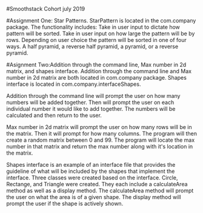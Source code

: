 #Smoothstack Cohort july 2019

#Assignment One: Star Patterns.
StarPattern is located in the com.company package. The functionality includes: Take in user input to dictate how pattern will be sorted. Take in user input on how large the pattern will be by rows. Depending on user choice the pattern will be sorted in one of four ways. A half pyramid, a reverse half pyramid, a pyramid, or a reverse pyramid.

#Asignment Two:Addition through the command line, Max number in 2d matrix, and shapes interface.
Addition through the command line and Max number in 2d matrix are both located in com.company package. Shapes interface is located in com.company.interfaceShapes.

Addition through the command line will prompt the user on how many numbers will be added together. Then will prompt the user on each individual number it would like to add together. The numbers will be calculated and then return to the user.

Max number in 2d matrix will prompt the user on how many rows will be in the matrix. Then it will prompt for how many columns. The program will then create a random matrix between 0 and 99. The program will locate the max number in that matrix and return the max number along with it's location in the matrix. 

Shapes interface is an example of an interface file that provides the guideline of what will be included by the shapes that implement the interface. Three classes were created based on the interface. Circle, Rectange, and Triangle were created. They each include a calculateArea method as well as a display method. The calculateArea method will prompt the user on what the area is of a given shape. The display method will prompt the user if the shape is actively shown.
